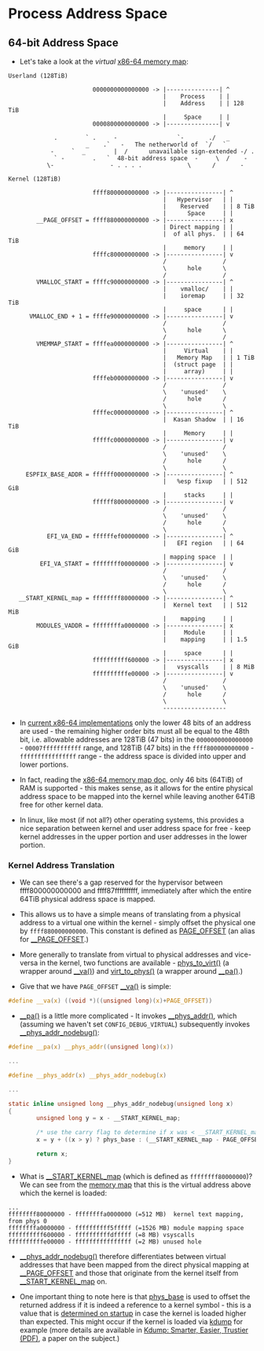 # Process Address Space

## 64-bit Address Space

* Let's take a look at the _virtual_ [x86-64 memory map][x86-64-mm]:

```
Userland (128TiB)

                        0000000000000000 -> |---------------| ^
                                            |    Process    | |
                                            |    Address    | | 128 TiB
                                            |     Space     | |
                        0000800000000000 -> |---------------| v

             .        ` .     -                 `-       ./   _
                      _    .`   -   The netherworld of  `/   `
            -     `  _        |  /      unavailable sign-extended -/ .
             ` -        .   `  48-bit address space  -     \  /    -
           \-                - . . . .             \      /       -

Kernel (128TiB)

                        ffff800000000000 -> |----------------| ^
                                            |   Hypervisor   | |
                                            |    Reserved    | | 8 TiB
                                            |      Space     | |
        __PAGE_OFFSET = ffff880000000000 -> |----------------| x
                                            | Direct mapping | |
                                            |  of all phys.  | | 64 TiB
                                            |     memory     | |
                        ffffc80000000000 -> |----------------| v
                                            /                /
                                            \      hole      \
                                            /                /
        VMALLOC_START = ffffc90000000000 -> |----------------| ^
                                            |    vmalloc/    | |
                                            |    ioremap     | | 32 TiB
                                            |     space      | |
      VMALLOC_END + 1 = ffffe90000000000 -> |----------------| v
                                            /                /
                                            \      hole      \
                                            /                /
        VMEMMAP_START = ffffea0000000000 -> |----------------| ^
                                            |     Virtual    | |
                                            |   Memory Map   | | 1 TiB
                                            |  (struct page  | |
                                            |     array)     | |
                        ffffeb0000000000 -> |----------------| v
                                            /                /
                                            \    'unused'    \
                                            /      hole      /
                                            \                \
                        ffffec0000000000 -> |----------------| ^
                                            |  Kasan Shadow  | | 16 TiB
                                            |     Memory     | |
                        fffffc0000000000 -> |----------------| v
                                            /                /
                                            \    'unused'    \
                                            /      hole      /
                                            \                \
     ESPFIX_BASE_ADDR = ffffff0000000000 -> |----------------| ^
                                            |   %esp fixup   | | 512 GiB
                                            |     stacks     | |
                        ffffff8000000000 -> |----------------| v
                                            /                /
                                            \    'unused'    \
                                            /      hole      /
                                            \                \
           EFI_VA_END = ffffffef00000000 -> |----------------| ^
                                            |   EFI region   | | 64 GiB
                                            | mapping space  | |
         EFI_VA_START = ffffffff00000000 -> |----------------| v
                                            /                /
                                            \    'unused'    \
                                            /      hole      /
                                            \                \
   __START_KERNEL_map = ffffffff80000000 -> |----------------| ^
                                            |  Kernel text   | | 512 MiB
                                            |    mapping     | |
        MODULES_VADDR = ffffffffa0000000 -> |----------------| x
                                            |     Module     | |
                                            |    mapping     | | 1.5 GiB
                                            |     space      | |
                        ffffffffff600000 -> |----------------| x
                                            |   vsyscalls    | | 8 MiB
                        ffffffffffe00000 -> |----------------| v
                                            /                /
                                            \    'unused'    \
                                            /      hole      /
                                            \                \
                                            ------------------
```

* In [current x86-64 implementations][x86-64-address-space] only the lower 48
  bits of an address are used - the remaining higher order bits must all be
  equal to the 48th bit, i.e. allowable addresses are 128TiB (47 bits) in the
  `0000000000000000` - `00007fffffffffff` range, and 128TiB (47 bits) in the
  `ffff800000000000` - `ffffffffffffffff` range - the address space is divided
  into upper and lower portions.

* In fact, reading the [x86-64 memory map doc][x86-64-mm], only 46 bits (64TiB)
  of RAM is supported - this makes sense, as it allows for the entire physical
  address space to be mapped into the kernel while leaving another 64TiB free
  for other kernel data.

* In linux, like most (if not all?) other operating systems, this provides a
  nice separation between kernel and user address space for free - keep kernel
  addresses in the upper portion and user addresses in the lower portion.

### Kernel Address Translation

* We can see there's a gap reserved for the hypervisor between ffff800000000000
  and ffff87ffffffffff, immediately after which the entire 64TiB physical
  address space is mapped.

* This allows us to have a simple means of translating from a physical address
  to a virtual one within the kernel - simply offset the physical one by
  `ffff880000000000`. This constant is defined as [PAGE_OFFSET][PAGE_OFFSET] (an
  alias for [__PAGE_OFFSET][__PAGE_OFFSET].)

* More generally to translate from virtual to physical addresses and vice-versa
  in the kernel, two functions are available - [phys_to_virt()][phys_to_virt] (a
  wrapper around [__va()][__va]) and [virt_to_phys()][virt_to_phys] (a wrapper
  around [__pa()][__pa].)

* Give that we have `PAGE_OFFSET` [__va()][__va] is simple:

```c
#define __va(x) ((void *)((unsigned long)(x)+PAGE_OFFSET))
```

* [__pa()][__pa] is a little more complicated - It invokes
  [__phys_addr()][__phys_addr], which (assuming we haven't set
  `CONFIG_DEBUG_VIRTUAL`) subsequently invokes
  [__phys_addr_nodebug()][__phys_addr_nodebug]:

```c
#define __pa(x) __phys_addr((unsigned long)(x))

...

#define __phys_addr(x) __phys_addr_nodebug(x)

...

static inline unsigned long __phys_addr_nodebug(unsigned long x)
{
        unsigned long y = x - __START_KERNEL_map;

        /* use the carry flag to determine if x was < __START_KERNEL_map */
        x = y + ((x > y) ? phys_base : (__START_KERNEL_map - PAGE_OFFSET));

        return x;
}
```

* What is [__START_KERNEL_map][__START_KERNEL_map] (which is defined as
  `ffffffff80000000`)? We can see from the [memory map][x86-64-mm] that this is
  the virtual address above which the kernel is loaded:

```
...
ffffffff80000000 - ffffffffa0000000 (=512 MB)  kernel text mapping, from phys 0
ffffffffa0000000 - ffffffffff5fffff (=1526 MB) module mapping space
ffffffffff600000 - ffffffffffdfffff (=8 MB) vsyscalls
ffffffffffe00000 - ffffffffffffffff (=2 MB) unused hole
```

* [__phys_addr_nodebug()][__phys_addr_nodebug] therefore differentiates between
  virtual addresses that have been mapped from the direct physical mapping at
  [__PAGE_OFFSET][__PAGE_OFFSET] and those that originate from the kernel itself
  from [__START_KERNEL_map][__START_KERNEL_map] on.

* One important thing to note here is that [phys_base][phys_base] is used to
  offset the returned address if it is indeed a reference to a kernel symbol -
  this is a value that is [determined on startup][phys_base-fixup] in case the
  kernel is loaded higher than expected. This might occur if the kernel is
  loaded via [kdump][kdump] for example (more details are available in
  [Kdump: Smarter, Easier, Trustier (PDF)][kdump-paper], a paper on the
  subject.)

[PAGE_OFFSET]:https://github.com/torvalds/linux/blob/v4.6/arch/x86/include/asm/page_types.h#L35
[__PAGE_OFFSET]:https://github.com/torvalds/linux/blob/v4.6/arch/x86/include/asm/page_64_types.h#L35
[__START_KERNEL_map]:https://github.com/torvalds/linux/blob/v4.6/arch/x86/include/asm/page_64_types.h#L37
[__pa]:https://github.com/torvalds/linux/blob/v4.6/arch/x86/include/asm/page.h#L40
[__phys_addr]:https://github.com/torvalds/linux/blob/v4.6/arch/x86/include/asm/page_64.h#L26
[__phys_addr_nodebug]:https://github.com/torvalds/linux/blob/v4.6/arch/x86/include/asm/page_64.h#L12
[__va]:https://github.com/torvalds/linux/blob/v4.6/arch/x86/include/asm/page.h#L54
[kdump-paper]:https://www.kernel.org/doc/ols/2007/ols2007v1-pages-167-178.pdf
[kdump]:https://github.com/torvalds/linux/blob/v4.6/Documentation/kdump/kdump.txt
[phys_base-fixup]:https://github.com/torvalds/linux/blob/v4.6/arch/x86/kernel/head_64.S#L140
[phys_base]:https://github.com/torvalds/linux/blob/v4.6/arch/x86/kernel/head_64.S#L520
[phys_to_virt]:https://github.com/torvalds/linux/blob/v4.6/arch/x86/include/asm/io.h#L136
[virt_to_phys]:https://github.com/torvalds/linux/blob/v4.6/arch/x86/include/asm/io.h#L118
[x86-64-address-space]:https://en.wikipedia.org/wiki/X86-64#VIRTUAL-ADDRESS-SPACE
[x86-64-mm]:https://github.com/torvalds/linux/blob/v4.6/Documentation/x86/x86_64/mm.txt

